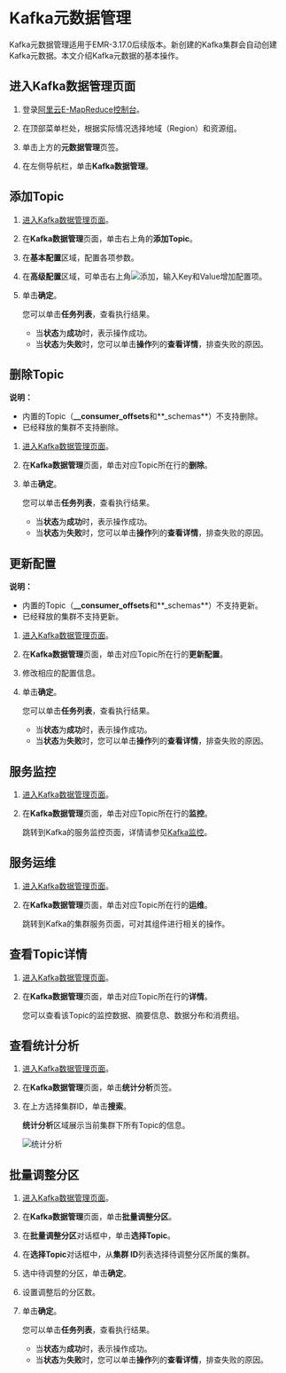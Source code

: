 # Kafka元数据管理

Kafka元数据管理适用于EMR-3.17.0后续版本。新创建的Kafka集群会自动创建Kafka元数据。本文介绍Kafka元数据的基本操作。

## 进入Kafka数据管理页面

1.  登录[阿里云E-MapReduce控制台](https://emr.console.aliyun.com/)。

2.  在顶部菜单栏处，根据实际情况选择地域（Region）和资源组。

3.  单击上方的**元数据管理**页签。

4.  在左侧导航栏，单击**Kafka数据管理**。


## 添加Topic

1.  [进入Kafka数据管理页面](#section_f05_0ld_b4u)。

2.  在**Kafka数据管理**页面，单击右上角的**添加Topic**。

3.  在**基本配置**区域，配置各项参数。

4.  在**高级配置**区域，可单击右上角![添加](https://static-aliyun-doc.oss-cn-hangzhou.aliyuncs.com/assets/img/zh-CN/0070029951/p96659.png)，输入Key和Value增加配置项。

5.  单击**确定**。

    您可以单击**任务列表**，查看执行结果。

    -   当**状态**为**成功**时，表示操作成功。
    -   当**状态**为**失败**时，您可以单击**操作**列的**查看详情**，排查失败的原因。

## 删除Topic

**说明：**

-   内置的Topic（**\_\_consumer\_offsets**和**\_schemas**）不支持删除。
-   已经释放的集群不支持删除。

1.  [进入Kafka数据管理页面](#section_f05_0ld_b4u)。

2.  在**Kafka数据管理**页面，单击对应Topic所在行的**删除**。

3.  单击**确定**。

    您可以单击**任务列表**，查看执行结果。

    -   当**状态**为**成功**时，表示操作成功。
    -   当**状态**为**失败**时，您可以单击**操作**列的**查看详情**，排查失败的原因。

## 更新配置

**说明：**

-   内置的Topic（**\_\_consumer\_offsets**和**\_schemas**）不支持更新。
-   已经释放的集群不支持更新。

1.  [进入Kafka数据管理页面](#section_f05_0ld_b4u)。

2.  在**Kafka数据管理**页面，单击对应Topic所在行的**更新配置**。

3.  修改相应的配置信息。

4.  单击**确定**。

    您可以单击**任务列表**，查看执行结果。

    -   当**状态**为**成功**时，表示操作成功。
    -   当**状态**为**失败**时，您可以单击**操作**列的**查看详情**，排查失败的原因。

## 服务监控

1.  [进入Kafka数据管理页面](#section_f05_0ld_b4u)。

2.  在**Kafka数据管理**页面，单击对应Topic所在行的**监控**。

    跳转到Kafka的服务监控页面，详情请参见[Kafka监控](/cn.zh-CN/监控与报警/监控大盘/服务监控/Kafka监控.md)。


## 服务运维

1.  [进入Kafka数据管理页面](#section_f05_0ld_b4u)。

2.  在**Kafka数据管理**页面，单击对应Topic所在行的**运维**。

    跳转到Kafka的集群服务页面，可对其组件进行相关的操作。


## 查看Topic详情

1.  [进入Kafka数据管理页面](#section_f05_0ld_b4u)。

2.  在**Kafka数据管理**页面，单击对应Topic所在行的**详情**。

    您可以查看该Topic的监控数据、摘要信息、数据分布和消费组。


## 查看统计分析

1.  [进入Kafka数据管理页面](#section_f05_0ld_b4u)。

2.  在**Kafka数据管理**页面，单击**统计分析**页签。

3.  在上方选择集群ID，单击**搜索**。

    **统计分析**区域展示当前集群下所有Topic的信息。

    ![统计分析](https://static-aliyun-doc.oss-cn-hangzhou.aliyuncs.com/assets/img/zh-CN/0070029951/p101317.png)


## 批量调整分区

1.  [进入Kafka数据管理页面](#section_f05_0ld_b4u)。

2.  在**Kafka数据管理**页面，单击**批量调整分区**。

3.  在**批量调整分区**对话框中，单击**选择Topic**。

4.  在**选择Topic**对话框中，从**集群 ID**列表选择待调整分区所属的集群。

5.  选中待调整的分区，单击**确定**。

6.  设置调整后的分区数。

7.  单击**确定**。

    您可以单击**任务列表**，查看执行结果。

    -   当**状态**为**成功**时，表示操作成功。
    -   当**状态**为**失败**时，您可以单击**操作**列的**查看详情**，排查失败的原因。

